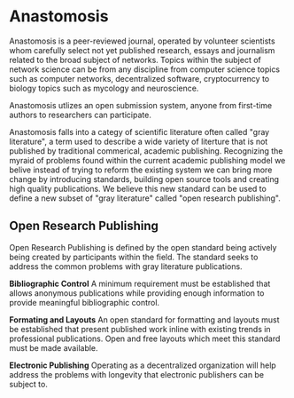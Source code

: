 # Anastomosis
Anastomosis is a peer-reviewed journal, operated by volunteer scientists whom carefully select not yet published research, essays and journalism related to the broad subject of networks. Topics within the subject of network science can be from any discipline from computer science topics such as computer networks, decentralized software, cryptocurrency to biology topics such as mycology and neuroscience.

Anastomosis utlizes an open submission system, anyone from first-time authors to researchers can participate.

Anastomosis falls into a categy of scientific literature often called "gray literature", a term used to describe a wide variety of literture that is not published by traditional commerical, academic publishing. Recognizing the myraid of problems found within the current academic publishing model we belive instead of trying to reform the existing system we can bring more change by introducing standards, building open source tools and creating high quality publications. We believe this new standard can be used to define a new subset of "gray literature" called "open research publishing".

## Open Research Publishing
Open Research Publishing is defined by the open standard being actively being created by participants within the field. The standard seeks to address the common problems with gray literature publications.

**Bibliographic Control** A minimum requirement must be established that allows anonymous publications while providing enough information to provide meaningful bibliographic control.

**Formating and Layouts** An open standard for formatting and layouts must be established that present published work inline with existing trends in professional publications. Open and free layouts which meet this standard must be made available.

**Electronic Publishing** Operating as a decentralized organization will help address the problems with longevity that electronic publishers can be subject to.

 

